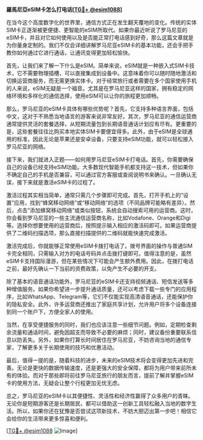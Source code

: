 **羅馬尼亞eSIM卡怎么打电话[[TG💪+ @esim1088](https://t.me/s/esim1088)]**

在当今这个高度数字化的世界里，通信方式正在发生翻天覆地的变化。传统的实体SIM卡正逐渐被更便捷、更智能的eSIM所取代。如果你最近听说了罗马尼亚的eSIM卡，并且对它如何使用以及是否能正常打电话感到好奇，那么这篇文章就是为你量身定制的。我们不仅会详细讲解罗马尼亚eSIM卡的基本功能，还会手把手教你如何通过它进行通话，让通讯变得更加轻松愉快。

首先，让我们来了解一下什么是eSIM。简单来说，eSIM就是一种嵌入式SIM卡技术，它不需要物理插槽，可以直接集成到设备中。这意味着你可以随时随地激活和切换运营商服务，而无需更换实体卡。对于经常旅行或者需要在多个国家使用手机的人来说，eSIM无疑是一个福音。尤其是在罗马尼亚这样的国家，拥有稳定的网络环境和多样化的通信选择，使用eSIM可以让你的旅程更加顺畅。

那么，罗马尼亚的eSIM卡具体有哪些优势呢？首先，它支持多种语言界面，包括中文，这对于不熟悉当地语言的游客来说非常友好。其次，罗马尼亚的通信运营商通常提供灵活的套餐选择，从短期流量包到长期语音通话计划应有尽有。更重要的是，这些套餐往往比购买本地实体SIM卡要便宜得多。此外，由于eSIM是全球通用的标准，因此无论是苹果还是安卓设备，只要支持eSIM功能，就可以轻松接入罗马尼亚的网络。

接下来，我们就进入正题——如何用罗马尼亚eSIM卡打电话。首先，你需要确保自己的设备已经支持eSIM功能。大多数现代智能手机都支持这一技术，但如果你不确定自己的手机是否兼容，可以通过官方客服或查阅说明书来确认。一旦确认无误，接下来就是激活eSIM卡的过程了。

激活过程其实相当简单，通常只需几个步骤即可完成。首先，打开手机上的“设置”应用，找到“蜂窝移动网络”或“移动网络”的选项（不同品牌可能略有差异）。然后，点击“添加蜂窝移动网络”或类似按钮，系统会自动搜索可用的运营商。这时，你会看到罗马尼亚的一些主流通信运营商名称，比如Vodafone、Orange和Digi等。选择你想要使用的运营商后，按照提示输入相应的激活码即可。如果运营商提供了二维码扫描选项，那么直接扫描提供的二维码就能快速完成激活。

激活完成后，你就能够正常使用eSIM卡拨打电话了。拨号界面的操作与普通SIM卡完全相同，只需输入对方的电话号码并点击拨打键即可。值得注意的是，虽然eSIM卡支持国际漫游，但在某些情况下可能会产生额外费用。因此，在拨打电话之前，最好先确认一下当前的资费政策，以免产生不必要的开支。

除了基本的语音通话功能外，罗马尼亚的eSIM卡还支持视频通话、短信发送等多种增值服务。如果你希望进一步提升通话质量，还可以考虑下载一些专门的应用程序，比如WhatsApp、Telegram等，它们不仅能实现高清语音通话，还能保护你的隐私安全。此外，许多运营商还推出了家庭共享计划，允许用户将多个设备连接到同一个账户下，方便全家人的使用。

当然，在享受便捷服务的同时，我们也应该注意一些细节问题。例如，定期检查剩余流量和通话时间，避免因超支而导致不必要的麻烦；同时，建议备份重要联系信息以防丢失。另外，如果你打算长时间居住在罗马尼亚，不妨咨询当地的通信专家，了解更多关于长期使用的技巧和优惠活动。

最后，值得一提的是，随着科技的进步，未来的eSIM技术将会变得更加先进和完善。无论是更快的数据传输速度，还是更强大的安全保障，都将为用户带来前所未有的体验。而对于那些即将前往罗马尼亚旅行的朋友而言，提前了解并掌握eSIM卡的使用方法，无疑会让整个行程更加无忧无虑。

总之，罗马尼亚的eSIM卡以其便捷性、灵活性和经济性赢得了众多用户的青睐。无论你是短期游客还是长期居民，都可以借助这一创新工具轻松融入当地的数字生活。所以，如果你还在犹豫是否尝试这项新技术，不妨大胆迈出第一步吧！相信它会给你的生活带来更多惊喜和便利。

[[TG💪+ @esim1088](https://t.me/s/esim1088) ![Image](https://i.postimg.cc/4NQfJmqS/Snipaste-2025-05-13-00-14-12.png)]